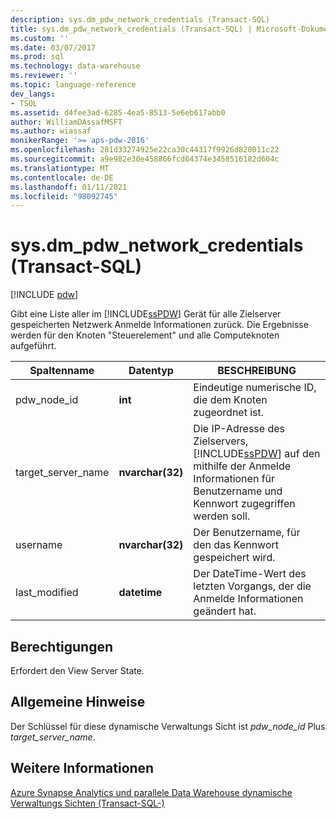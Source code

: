 ```yaml
---
description: sys.dm_pdw_network_credentials (Transact-SQL)
title: sys.dm_pdw_network_credentials (Transact-SQL) | Microsoft-Dokumentation
ms.custom: ''
ms.date: 03/07/2017
ms.prod: sql
ms.technology: data-warehouse
ms.reviewer: ''
ms.topic: language-reference
dev_langs:
- TSQL
ms.assetid: d4fee3ad-6285-4ea5-8513-5e6eb617abb0
author: WilliamDAssafMSFT
ms.author: wiassaf
monikerRange: '>= aps-pdw-2016'
ms.openlocfilehash: 281d33274925e22ca30c44317f9926d820011c22
ms.sourcegitcommit: a9e982e30e458866fcd64374e3458516182d604c
ms.translationtype: MT
ms.contentlocale: de-DE
ms.lasthandoff: 01/11/2021
ms.locfileid: "98092745"
---
```

# <a name="sysdm_pdw_network_credentials-transact-sql"></a>sys.dm_pdw_network_credentials (Transact-SQL)
[!INCLUDE [pdw](../../includes/applies-to-version/pdw.md)]

  Gibt eine Liste aller im [!INCLUDE[ssPDW](../../includes/sspdw-md.md)] Gerät für alle Zielserver gespeicherten Netzwerk Anmelde Informationen zurück. Die Ergebnisse werden für den Knoten "Steuerelement" und alle Computeknoten aufgeführt.  
  
|Spaltenname|Datentyp|BESCHREIBUNG|  
|-----------------|---------------|-----------------|  
|pdw_node_id|**int**|Eindeutige numerische ID, die dem Knoten zugeordnet ist.|  
|target_server_name|**nvarchar(32)**|Die IP-Adresse des Zielservers, [!INCLUDE[ssPDW](../../includes/sspdw-md.md)] auf den mithilfe der Anmelde Informationen für Benutzername und Kennwort zugegriffen werden soll.|  
|username|**nvarchar(32)**|Der Benutzername, für den das Kennwort gespeichert wird.|  
|last_modified|**datetime**|Der DateTime-Wert des letzten Vorgangs, der die Anmelde Informationen geändert hat.|  
  
## <a name="permissions"></a>Berechtigungen  
 Erfordert den View Server State.  
  
## <a name="general-remarks"></a>Allgemeine Hinweise  
 Der Schlüssel für diese dynamische Verwaltungs Sicht ist *pdw_node_id* Plus *target_server_name*.  
  
## <a name="see-also"></a>Weitere Informationen  
 [Azure Synapse Analytics und parallele Data Warehouse dynamische Verwaltungs Sichten &#40;Transact-SQL-&#41;](../../relational-databases/system-dynamic-management-views/sql-and-parallel-data-warehouse-dynamic-management-views.md)  
  
  
